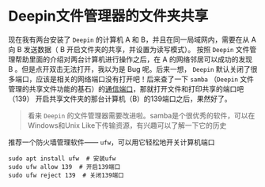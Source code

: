 # Deepin文件管理器的文件夹共享

现在我有两台安装了 `Deepin` 的计算机 A 和 B，并且在同一局域网内，需要在从 A 向 B 发送数据（ B 开启文件夹的共享，并设置为读写模式）。
按照 `Deepin` 文件管理帮助里面的介绍对两台计算机进行操作之后，在 A 的网络邻居可以成功的发现 B 。但是点开双击无法打开，我以为是 Bug 呢。后来一想， `Deepin` 默认关闭了很多端口，应该是相关的网络端口没有打开吧！后来查了一下 `samba` （`Deepin` 文件管理的共享文件功能的基石）的[通信端口](https://blog.csdn.net/wangsifu2009/article/details/6780749)，那就打开文件和打印共享的端口吧（139）
开启共享文件夹的那台计算机（B）的139端口之后，果然好了。
>看来 `Deepin` 的文件管理器需要改进啦。samba是个很优秀的软件，可以在Windows和Unix Like下传输资源，有兴趣可以了解一下它的历史

推荐一个防火墙管理软件—— `ufw`，可以用它轻松地开关计算机端口

``` shell
sudo apt install ufw  # 安装ufw
sudo ufw allow 139  # 开启139端口
sudo ufw reject 139  # 关闭139端口
```
